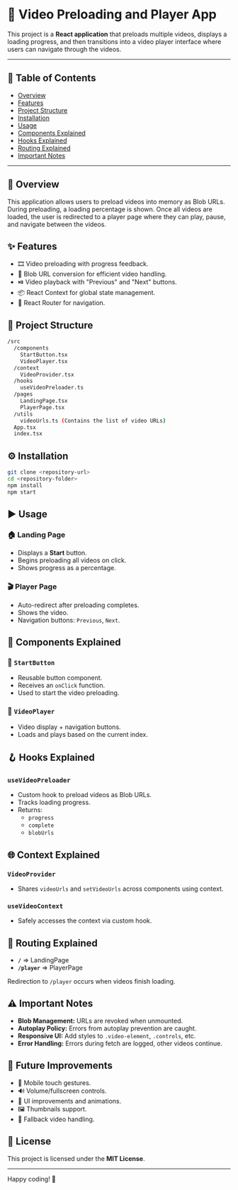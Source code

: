 # 🚀 Video Preloading and Player App

This project is a **React application** that preloads multiple videos, displays a loading progress, and then transitions into a video player interface where users can navigate through the videos.

---

## 🧭 Table of Contents

- [Overview](#overview)
- [Features](#features)
- [Project Structure](#project-structure)
- [Installation](#installation)
- [Usage](#usage)
- [Components Explained](#components-explained)
- [Hooks Explained](#hooks-explained)
- [Routing Explained](#routing-explained)
- [Important Notes](#important-notes)

---

## 📌 Overview

This application allows users to preload videos into memory as Blob URLs. During preloading, a loading percentage is shown. Once all videos are loaded, the user is redirected to a player page where they can play, pause, and navigate between the videos.

## ✨ Features

- 🎞️ Video preloading with progress feedback.
- 🔗 Blob URL conversion for efficient video handling.
- ⏯️ Video playback with "Previous" and "Next" buttons.
- 📦 React Context for global state management.
- 🔁 React Router for navigation.

## 📁 Project Structure

```sh
/src
  /components
    StartButton.tsx
    VideoPlayer.tsx
  /context
    VideoProvider.tsx
  /hooks
    useVideoPreloader.ts
  /pages
    LandingPage.tsx
    PlayerPage.tsx
  /utils
    videoUrls.ts (Contains the list of video URLs)
  App.tsx
  index.tsx
```

## ⚙️ Installation

```bash
git clone <repository-url>
cd <repository-folder>
npm install
npm start
```

## ▶️ Usage

### 🏠 Landing Page
- Displays a **Start** button.
- Begins preloading all videos on click.
- Shows progress as a percentage.

### 🎬 Player Page
- Auto-redirect after preloading completes.
- Shows the video.
- Navigation buttons: `Previous`, `Next`.

## 🧩 Components Explained

### 📌 `StartButton`
- Reusable button component.
- Receives an `onClick` function.
- Used to start the video preloading.

### 🎥 `VideoPlayer`
- Video display + navigation buttons.
- Loads and plays based on the current index.

## 🪝 Hooks Explained

### `useVideoPreloader`
- Custom hook to preload videos as Blob URLs.
- Tracks loading progress.
- Returns:
  - `progress`
  - `complete`
  - `blobUrls`

## 🌐 Context Explained

### `VideoProvider`
- Shares `videoUrls` and `setVideoUrls` across components using context.

### `useVideoContext`
- Safely accesses the context via custom hook.

## 🔀 Routing Explained

- **`/`** => LandingPage
- **`/player`** => PlayerPage

Redirection to `/player` occurs when videos finish loading.

## ⚠️ Important Notes

- **Blob Management:** URLs are revoked when unmounted.
- **Autoplay Policy:** Errors from autoplay prevention are caught.
- **Responsive UI:** Add styles to `.video-element`, `.controls`, etc.
- **Error Handling:** Errors during fetch are logged, other videos continue.

## 🚧 Future Improvements

- 📱 Mobile touch gestures.
- 🔊 Volume/fullscreen controls.
- 🎨 UI improvements and animations.
- 🖼️ Thumbnails support.
- 🧩 Fallback video handling.

## 📄 License

This project is licensed under the **MIT License**.

---

Happy coding! 🎉